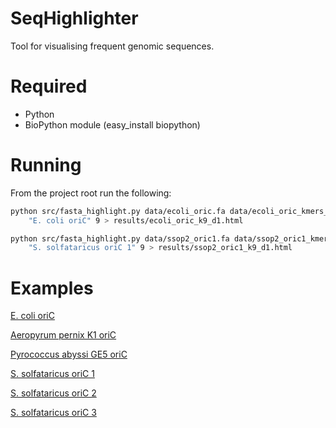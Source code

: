 SeqHighlighter
==============

Tool for visualising frequent genomic sequences.

Required
========
- Python
- BioPython module (easy_install biopython)

Running
=======
From the project root run the following:

```bash
python src/fasta_highlight.py data/ecoli_oric.fa data/ecoli_oric_kmers_k9_d1.json \
    "E. coli oriC" 9 > results/ecoli_oric_k9_d1.html

python src/fasta_highlight.py data/ssop2_oric1.fa data/ssop2_oric1_kmers_k9_d1.json \
    "S. solfataricus oriC 1" 9 > results/ssop2_oric1_k9_d1.html
```


Examples
========

[E. coli oriC](https://dl.dropboxusercontent.com/u/21726609/SeqHighlighter/ecoli_oric_k9_d1.html)

[Aeropyrum pernix K1 oriC](https://dl.dropboxusercontent.com/u/21726609/SeqHighlighter/apernixk1_oric_k10_d1.html)

[Pyrococcus abyssi GE5 oriC](https://dl.dropboxusercontent.com/u/21726609/SeqHighlighter/pabyssige5_oric_k9_d1.html)

[S. solfataricus oriC 1](https://dl.dropboxusercontent.com/u/21726609/SeqHighlighter/ssop2_oric1_k9_d1.html)

[S. solfataricus oriC 2](https://dl.dropboxusercontent.com/u/21726609/SeqHighlighter/ssop2_oric2_k9_d1.html)

[S. solfataricus oriC 3](https://dl.dropboxusercontent.com/u/21726609/SeqHighlighter/ssop2_oric2_k9_d1.html)
